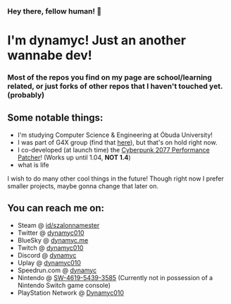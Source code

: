 ###
### Hey there, fellow human! 👋
# I'm dynamyc! Just an another wannabe dev!

### Most of the repos you find on my page are school/learning related, or just forks of other repos that I haven't touched yet. (probably)

## Some notable things:
- I'm studying Computer Science & Engineering at Óbuda University!
- I was part of G4X group (find that [here](https://github.com/Team-G4/g4x)), but that's on hold right now.
- I co-developed (at launch time) the [Cyberpunk 2077 Performance Patcher](https://github.com/asoji/Cyberpunk2077-PerformancePatcher)! (Works up until 1.04, **NOT 1.4**)
- what is life

I wish to do many other cool things in the future! Though right now I prefer smaller projects, maybe gonna change that later on.

## You can reach me on:
- Steam @ [id/szalonnamester](https://steamcommunity.com/id/szalonnamester/)
- Twitter @ [dynamyc010](https://twitter.com/dynamyc010)
- BlueSky @ [dynamyc.me](https://bsky.app/profile/dynamyc.me)
- Twitch @ [dynamyc010](https://twitch.tv/dynamyc010)
- Discord @ [dynamyc](https://discord.com/users/140768241151770624) 
- Uplay @ [dynamyc010](https://club.ubisoft.com/en-US/profile/dynamyc010)
- Speedrun.<span></span>com @ [dynamyc](https://www.speedrun.com/user/dynamyc)
- Nintendo @ [SW-4619-5439-3585](https://accounts.nintendo.com/) (Currently not in possession of a Nintendo Switch game console)
- PlayStation Network @ [Dynamyc010](https://my.playstation.com/profile/Dynamyc010)

<!--
**dynamyc010/dynamyc010** is a ✨ _special_ ✨ repository because its `README.md` (this file) appears on your GitHub profile.

Here are some ideas to get you started:

- 🔭 I’m currently working on ...
- 🌱 I’m currently learning ...
- 👯 I’m looking to collaborate on ...
- 🤔 I’m looking for help with ...
- 💬 Ask me about ...
- 📫 How to reach me: ...
- 😄 Pronouns: ...
- ⚡ Fun fact: ...
-->
